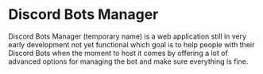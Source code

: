 # Discord Bots Manager
Discord Bots Manager (temporary name) is a web application still in very early development not yet functional which goal is to help people
with their Discord Bots when the moment to host it comes by offering a lot of advanced options for managing the bot and make sure everything is fine.
